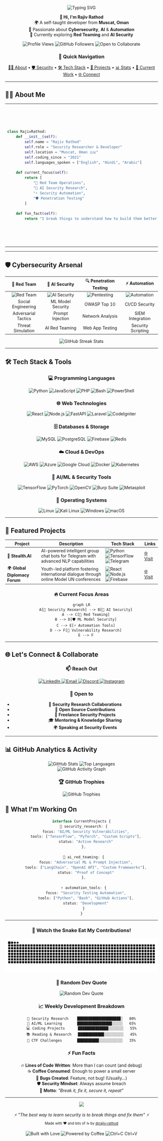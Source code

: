 <div align="center">
  <img src="https://readme-typing-svg.herokuapp.com?font=Fira+Code&size=32&duration=3000&pause=1000&color=FF6B6B&center=true&vCenter=true&width=600&height=70&lines=Hack+%E2%80%A2+Adapt+%E2%80%A2+Evolve+%E2%80%A2+Excel+%F0%9F%9A%80;Security+Researcher+%26+AI+Enthusiast;Breaking+Things+to+Build+Better+Ones" alt="Typing SVG" />
</div>

<p align="center">
  <b>👋 Hi, I'm Rajiv Rathod</b><br>
  🌍 A self-taught developer from <b>Muscat, Oman</b><br>
  🔐 Passionate about <b>Cybersecurity</b>, <b>AI</b> & <b>Automation</b><br>
  🎯 Currently exploring <b>Red Teaming</b> and <b>AI Security</b>
</p>

<div align="center">
  <img src="https://komarev.com/ghpvc/?username=rajiv-rathod&label=Profile%20Views&color=ff6b6b&style=for-the-badge" alt="Profile Views" />
  <img src="https://img.shields.io/github/followers/rajiv-rathod?label=Followers&style=for-the-badge&color=ff6b6b" alt="GitHub Followers" />
  <img src="https://img.shields.io/badge/Open%20to-Collaborate-brightgreen?style=for-the-badge" alt="Open to Collaborate" />
</div>

<div align="center">

### 📑 Quick Navigation
[🧑‍💻 About](#-about-me) • [🛡️ Security](#️-cybersecurity-arsenal) • [🛠️ Tech Stack](#️-tech-stack--tools) • [🚀 Projects](#-featured-projects) • [📊 Stats](#-github-analytics--activity) • [🎯 Current Work](#-what-im-working-on) • [🌐 Connect](#-lets-connect--collaborate)

</div>

---

## 👨‍💻 About Me

<table align="center">
<tr>
<td>

```python
class RajivRathod:
    def __init__(self):
        self.name = "Rajiv Rathod"
        self.role = "Security Researcher & Developer"
        self.location = "Muscat, Oman 🇴🇲"
        self.coding_since = "2021"
        self.languages_spoken = ["English", "Hindi", "Arabic"]
        
    def current_focus(self):
        return [
            "🔴 Red Team Operations",
            "🤖 AI Security Research", 
            "⚡ Security Automation",
            "🛡️ Penetration Testing"
        ]
        
    def fun_fact(self):
        return "I break things to understand how to build them better! 💥"
```

</td>
<td>

**🚀 Quick Facts:**
- 🎯 **Mission**: Building secure & intelligent systems
- 🧠 **Learning**: AI Security & Red Team Tactics
- 💡 **Passion**: Turning vulnerabilities into solutions
- 🎮 **When not coding**: CTF challenges & bug hunting
- ☕ **Fuel**: Coffee & curiosity
- 🌱 **Growing**: Open source contributions

</td>
</tr>
</table>  

---

## 🛡️ Cybersecurity Arsenal

<div align="center">
  
| 🔴 **Red Team** | 🤖 **AI Security** | 🔍 **Penetration Testing** | ⚡ **Automation** |
|:---:|:---:|:---:|:---:|
| ![Red Team](https://img.shields.io/badge/Red%20Team-FF0000?style=for-the-badge&logo=probot&logoColor=white) | ![AI Security](https://img.shields.io/badge/AI%20Security-1E90FF?style=for-the-badge&logo=brain&logoColor=white) | ![Pentesting](https://img.shields.io/badge/Pentesting-800080?style=for-the-badge&logo=kalilinux&logoColor=white) | ![Automation](https://img.shields.io/badge/Automation-444444?style=for-the-badge&logo=githubactions&logoColor=white) |
| Social Engineering | ML Model Security | OWASP Top 10 | CI/CD Security |
| Adversarial Tactics | Prompt Injection | Network Analysis | SIEM Integration |
| Threat Simulation | AI Red Teaming | Web App Testing | Security Scripting |

</div>

<div align="center">
  <img src="https://github-readme-streak-stats.herokuapp.com?user=rajiv-rathod&theme=dark&hide_border=true&background=0D1117&stroke=FF6B6B&ring=FF6B6B&fire=FF6B6B&currStreakLabel=FF6B6B" alt="GitHub Streak Stats" />
</div>

---

## 🛠️ Tech Stack & Tools

<div align="center">

### 💻 Programming Languages
![Python](https://img.shields.io/badge/Python-3776AB?style=for-the-badge&logo=python&logoColor=white)
![JavaScript](https://img.shields.io/badge/JavaScript-F7DF1E?style=for-the-badge&logo=javascript&logoColor=black)
![PHP](https://img.shields.io/badge/PHP-777BB4?style=for-the-badge&logo=php&logoColor=white)
![Bash](https://img.shields.io/badge/Bash-4EAA25?style=for-the-badge&logo=gnubash&logoColor=white)
![PowerShell](https://img.shields.io/badge/PowerShell-5391FE?style=for-the-badge&logo=powershell&logoColor=white)

### 🌐 Web Technologies
![React](https://img.shields.io/badge/React-20232A?style=for-the-badge&logo=react&logoColor=61DAFB)
![Node.js](https://img.shields.io/badge/Node.js-339933?style=for-the-badge&logo=node.js&logoColor=white)
![FastAPI](https://img.shields.io/badge/FastAPI-009688?style=for-the-badge&logo=fastapi&logoColor=white)
![Laravel](https://img.shields.io/badge/Laravel-FF2D20?style=for-the-badge&logo=laravel&logoColor=white)
![CodeIgniter](https://img.shields.io/badge/CodeIgniter-EF4223?style=for-the-badge&logo=codeigniter&logoColor=white)

### 🗄️ Databases & Storage
![MySQL](https://img.shields.io/badge/MySQL-4479A1?style=for-the-badge&logo=mysql&logoColor=white)
![PostgreSQL](https://img.shields.io/badge/PostgreSQL-336791?style=for-the-badge&logo=postgresql&logoColor=white)
![Firebase](https://img.shields.io/badge/Firebase-FFCA28?style=for-the-badge&logo=firebase&logoColor=black)
![Redis](https://img.shields.io/badge/Redis-DC382D?style=for-the-badge&logo=redis&logoColor=white)

### ☁️ Cloud & DevOps
![AWS](https://img.shields.io/badge/AWS-232F3E?style=for-the-badge&logo=amazonaws&logoColor=white)
![Azure](https://img.shields.io/badge/Azure-0078D4?style=for-the-badge&logo=microsoftazure&logoColor=white)
![Google Cloud](https://img.shields.io/badge/Google%20Cloud-4285F4?style=for-the-badge&logo=googlecloud&logoColor=white)
![Docker](https://img.shields.io/badge/Docker-2496ED?style=for-the-badge&logo=docker&logoColor=white)
![Kubernetes](https://img.shields.io/badge/Kubernetes-326CE5?style=for-the-badge&logo=kubernetes&logoColor=white)

### 🤖 AI/ML & Security Tools
![TensorFlow](https://img.shields.io/badge/TensorFlow-FF6F00?style=for-the-badge&logo=tensorflow&logoColor=white)
![PyTorch](https://img.shields.io/badge/PyTorch-EE4C2C?style=for-the-badge&logo=pytorch&logoColor=white)
![OpenCV](https://img.shields.io/badge/OpenCV-5C3EE8?style=for-the-badge&logo=opencv&logoColor=white)
![Burp Suite](https://img.shields.io/badge/Burp%20Suite-FF6633?style=for-the-badge&logo=burpsuite&logoColor=white)
![Metasploit](https://img.shields.io/badge/Metasploit-2596CD?style=for-the-badge&logo=metasploit&logoColor=white)

### 🐧 Operating Systems
![Linux](https://img.shields.io/badge/Linux-FCC624?style=for-the-badge&logo=linux&logoColor=black)
![Kali Linux](https://img.shields.io/badge/Kali%20Linux-557C94?style=for-the-badge&logo=kalilinux&logoColor=white)
![Windows](https://img.shields.io/badge/Windows-0078D6?style=for-the-badge&logo=windows&logoColor=white)
![macOS](https://img.shields.io/badge/macOS-000000?style=for-the-badge&logo=apple&logoColor=white)

</div>

---

## 🚀 Featured Projects

<div align="center">

| Project | Description | Tech Stack | Links |
|---------|-------------|------------|-------|
| 🤖 **Stealth.AI** | AI-powered intelligent group chat bots for Telegram with advanced NLP capabilities | ![Python](https://img.shields.io/badge/Python-3776AB?style=flat-square&logo=python&logoColor=white) ![TensorFlow](https://img.shields.io/badge/TensorFlow-FF6F00?style=flat-square&logo=tensorflow&logoColor=white) ![Telegram](https://img.shields.io/badge/Telegram-2CA5E0?style=flat-square&logo=telegram&logoColor=white) | [🌐 Visit](https://rxd.my.canva.site/stealth-ai) |
| 🌍 **Global Diplomacy Forum** | Youth-led platform fostering international dialogue through online Model UN conferences | ![React](https://img.shields.io/badge/React-20232A?style=flat-square&logo=react&logoColor=61DAFB) ![Node.js](https://img.shields.io/badge/Node.js-339933?style=flat-square&logo=node.js&logoColor=white) ![Firebase](https://img.shields.io/badge/Firebase-FFCA28?style=flat-square&logo=firebase&logoColor=black) | [🌐 Visit](https://rxd.my.canva.site/gdf) |

</div>

<div align="center">
  <h3>🔥 Current Focus Areas</h3>
  
  ```mermaid
  graph LR
      A[🔐 Security Research] --> B[🤖 AI Security]
      A --> C[🔴 Red Teaming]
      B --> D[🛡️ ML Model Security]
      C --> E[⚡ Automation Tools]
      D --> F[🎯 Vulnerability Research]
      E --> F
  ```
</div>  

---

## 🌐 Let's Connect & Collaborate

<div align="center">

### 📫 Reach Out
<a href="https://www.linkedin.com/in/rajiv-rathod/" target="_blank">
  <img src="https://img.shields.io/badge/LinkedIn-0A66C2?style=for-the-badge&logo=linkedin&logoColor=white" alt="LinkedIn"/>
</a>
<a href="mailto:rajiv.yupp@gmail.com" target="_blank">
  <img src="https://img.shields.io/badge/Email-D14836?style=for-the-badge&logo=gmail&logoColor=white" alt="Email"/>
</a>
<a href="https://discordapp.com/users/1047122437839523882" target="_blank">
  <img src="https://img.shields.io/badge/Discord-5865F2?style=for-the-badge&logo=discord&logoColor=white" alt="Discord"/>
</a>
<a href="https://www.instagram.com/sk.rajiv_rathod/" target="_blank">
  <img src="https://img.shields.io/badge/Instagram-E4405F?style=for-the-badge&logo=instagram&logoColor=white" alt="Instagram"/>
</a>

### 🤝 Open to
- 🔐 **Security Research Collaborations**
- 🚀 **Open Source Contributions**
- 💼 **Freelance Security Projects**
- 🎓 **Mentoring & Knowledge Sharing**
- 🌍 **Speaking at Security Events**

</div>

---

## 📊 GitHub Analytics & Activity

<div align="center">
  
  <img width="49%" src="https://github-readme-stats.vercel.app/api?username=rajiv-rathod&show_icons=true&theme=tokyonight&hide_border=true&bg_color=0D1117&title_color=FF6B6B&icon_color=FF6B6B&text_color=FFFFFF" alt="GitHub Stats"/>
  <img width="49%" src="https://github-readme-stats.vercel.app/api/top-langs/?username=rajiv-rathod&layout=compact&theme=tokyonight&hide_border=true&bg_color=0D1117&title_color=FF6B6B&text_color=FFFFFF" alt="Top Languages"/>
  
</div>

<div align="center">
  <img src="https://github-readme-activity-graph.vercel.app/graph?username=rajiv-rathod&theme=tokyo-night&area=true&hide_border=true&custom_title=Contribution%20Graph&bg_color=0D1117&color=FF6B6B&line=FF6B6B&point=FFFFFF" alt="GitHub Activity Graph"/>
</div>

<div align="center">
  
### 🏆 GitHub Trophies
  <img src="https://github-profile-trophy.vercel.app/?username=rajiv-rathod&theme=tokyonight&no-frame=true&no-bg=true&margin-w=4&row=1" alt="GitHub Trophies"/>
  
</div>

## 🎯 What I'm Working On

<div align="center">

```typescript
interface CurrentProjects {
  🔐 security_research: {
    focus: "AI/ML Security Vulnerabilities",
    tools: ["TensorFlow", "PyTorch", "Custom Scripts"],
    status: "Active Research"
  },
  
  🤖 ai_red_teaming: {
    focus: "Adversarial ML & Prompt Injection",
    tools: ["LangChain", "OpenAI API", "Custom Frameworks"],
    status: "Proof of Concept"
  },
  
  ⚡ automation_tools: {
    focus: "Security Testing Automation",
    tools: ["Python", "Bash", "GitHub Actions"],
    status: "Development"
  }
}
```

</div>

---

<div align="center">

### 🐍 Watch the Snake Eat My Contributions!
<img alt="GitHub Snake" src="https://raw.githubusercontent.com/rajiv-rathod/rajiv-rathod/output/github-contribution-grid-snake-dark.svg" />

### 💭 Random Dev Quote
<img src="https://quotes-github-readme.vercel.app/api?type=horizontal&theme=tokyonight&quote=Security%20is%20not%20a%20product%2C%20but%20a%20process&author=Bruce%20Schneier" alt="Random Dev Quote"/>

### 📈 Weekly Development Breakdown
```text
🔐 Security Research    ████████████████████░   80%
🤖 AI/ML Learning       ████████████████░░░░░   65%
💻 Coding Projects      ██████████████░░░░░░░   55%
📚 Reading & Research   ████████████░░░░░░░░░   45%
🎯 CTF Challenges       ██████████░░░░░░░░░░░   35%
```

### ⚡ Fun Facts
🔥 **Lines of Code Written**: More than I can count (and debug)<br>
☕ **Coffee Consumed**: Enough to power a small server<br>
🐛 **Bugs Created**: Feature, not bug! (Usually...)<br>
🛡️ **Security Mindset**: Always assume breach<br>
🌟 **Motto**: *"Break it, fix it, secure it, repeat"*

---

<img src="https://raw.githubusercontent.com/andreasbm/readme/master/assets/lines/colored.png" width="100%">

<p align="center">
  <i>⚡ "The best way to learn security is to break things and fix them" ⚡</i><br>
  <sub>Made with ❤️ and lots of ☕ by <a href="https://github.com/rajiv-rathod">@rajiv-rathod</a></sub>
</p>

<div align="center">
  <img src="https://forthebadge.com/images/badges/built-with-love.svg" alt="Built with Love"/>
  <img src="https://forthebadge.com/images/badges/powered-by-coffee.svg" alt="Powered by Coffee"/>
  <img src="https://forthebadge.com/images/badges/ctrl-c-ctrl-v.svg" alt="Ctrl+C Ctrl+V"/>
</div>

</div>
